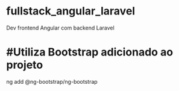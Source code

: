 # fullstack_angular_laravel
 Dev frontend Angular com backend Laravel
 
#Utiliza Bootstrap adicionado ao projeto
========================
ng add @ng-bootstrap/ng-bootstrap




